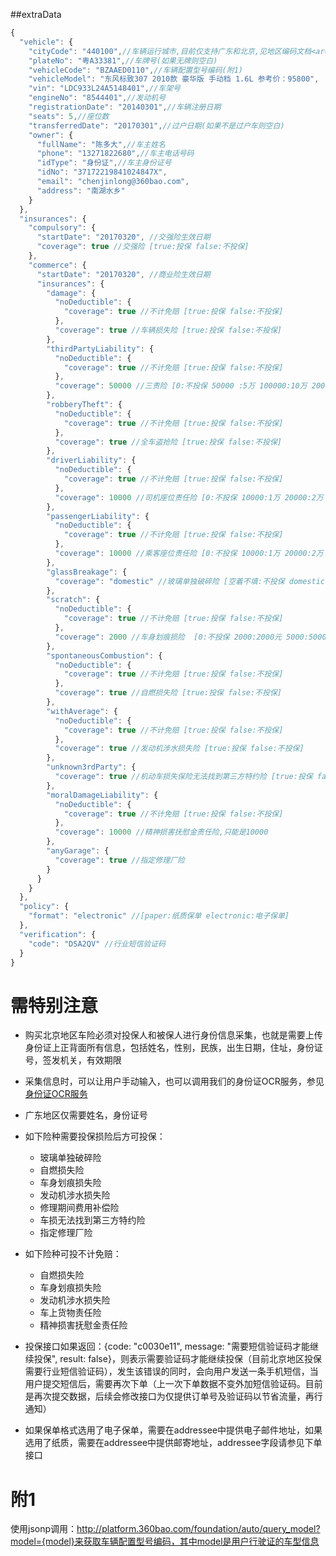##extraData

```javascript
{
  "vehicle": {
    "cityCode": "440100",//车辆运行城市,目前仅支持广东和北京,见地区编码文档<areaCode.md>
    "plateNo": "粤A33381",//车牌号(如果无牌则空白)
    "vehicleCode": "BZAAED0110",//车辆配置型号编码(附1)
    "vehicleModel": "东风标致307 2010款 豪华版 手动档 1.6L 参考价：95800",
    "vin": "LDC933L24A5148401",//车架号
    "engineNo": "8544401",//发动机号
    "registrationDate": "20140301",//车辆注册日期
    "seats": 5,//座位数
    "transferredDate": "20170301",//过户日期(如果不是过户车则空白)
    "owner": {
      "fullName": "陈多大",//车主姓名
      "phone": "13271822680",//车主电话号码
      "idType": "身份证",//车主身份证号
      "idNo": "37172219841024847X",
      "email": "chenjinlong@360bao.com",
      "address": "南湖水乡"
    }
  },
  "insurances": {
    "compulsory": {
      "startDate": "20170320", //交强险生效日期
      "coverage": true //交强险 [true:投保 false:不投保]
    },
    "commerce": {
      "startDate": "20170320", //商业险生效日期
      "insurances": {
        "damage": {
          "noDeductible": {
            "coverage": true //不计免赔 [true:投保 false:不投保]
          },
          "coverage": true //车辆损失险 [true:投保 false:不投保]
        },
        "thirdPartyLiability": {
          "noDeductible": {
            "coverage": true //不计免赔 [true:投保 false:不投保]
          },
          "coverage": 50000 //三责险 [0:不投保 50000 :5万 100000:10万 200000:20万 300000:30万 500000:50万 1000000:100万 2000000:200万 3000000:300万]
        },
        "robberyTheft": {
          "noDeductible": {
            "coverage": true //不计免赔 [true:投保 false:不投保]
          },
          "coverage": true //全车盗抢险 [true:投保 false:不投保]
        },
        "driverLiability": {
          "noDeductible": {
            "coverage": true //不计免赔 [true:投保 false:不投保]
          },
          "coverage": 10000 //司机座位责任险 [0:不投保 10000:1万 20000:2万 30000:3万 40000:4万 50000:5万 100000:10万 200000:20万 300000:30万 500000:50万 1000000:100万]
        },
        "passengerLiability": {
          "noDeductible": {
            "coverage": true //不计免赔 [true:投保 false:不投保]
          },
          "coverage": 10000 //乘客座位责任险 [0:不投保 10000:1万 20000:2万 30000:3万 40000:4万 50000:5万 100000:10万 200000:20万 300000:30万 500000:50万 1000000:100万]
        },
        "glassBreakage": {
          "coverage": "domestic" //玻璃单独破碎险 [空着不填:不投保 domestic:国产 imported:进口]
        },
        "scratch": {
          "noDeductible": {
            "coverage": true //不计免赔 [true:投保 false:不投保]
          },
          "coverage": 2000 //车身划痕损险  [0:不投保 2000:2000元 5000:5000元 10000:10000元]
        },
        "spontaneousCombustion": {
          "noDeductible": {
            "coverage": true //不计免赔 [true:投保 false:不投保]
          },
          "coverage": true //自燃损失险 [true:投保 false:不投保]
        },
        "withAverage": {
          "noDeductible": {
            "coverage": true //不计免赔 [true:投保 false:不投保]
          },
          "coverage": true //发动机涉水损失险 [true:投保 false:不投保]
        },
        "unknown3rdParty": {
          "coverage": true //机动车损失保险无法找到第三方特约险 [true:投保 false:不投保]
        },
        "moralDamageLiability": {
          "noDeductible": {
            "coverage": true //不计免赔 [true:投保 false:不投保]
          },
          "coverage": 10000 //精神损害抚慰金责任险,只能是10000
        },
        "anyGarage": {
          "coverage": true //指定修理厂险
        }
      }
    }
  },
  "policy": {
    "format": "electronic" //[paper:纸质保单 electronic:电子保单] 
  },
  "verification": {
    "code": "DSA2QV" //行业短信验证码
  }
}
```
#  需特别注意

* 购买北京地区车险必须对投保人和被保人进行身份信息采集，也就是需要上传身份证上正背面所有信息，包括姓名，性别，民族，出生日期，住址，身份证号，签发机关，有效期限

* 采集信息时，可以让用户手动输入，也可以调用我们的身份证OCR服务，参见 [身份证OCR服务](<../../公共服务/身份证OCR服务.md>)

* 广东地区仅需要姓名，身份证号

* 如下险种需要投保损险后方可投保：
    - 玻璃单独破碎险
    - 自燃损失险
    - 车身划痕损失险
    - 发动机涉水损失险
    - 修理期间费用补偿险
    - 车损无法找到第三方特约险
    - 指定修理厂险
    
* 如下险种可投不计免赔：
    - 自燃损失险
    - 车身划痕损失险
    - 发动机涉水损失险
    - 车上货物责任险
    - 精神损害抚慰金责任险

* 投保接口如果返回：{code: "c0030e11", message: "需要短信验证码才能继续投保", result: false}，则表示需要验证码才能继续投保（目前北京地区投保需要行业短信验证码），发生该错误的同时，会向用户发送一条手机短信，当用户提交短信后，需要再次下单（上一次下单数据不变外加短信验证码。目前是再次提交数据，后续会修改接口为仅提供订单号及验证码以节省流量，再行通知）

* 如果保单格式选用了电子保单，需要在addressee中提供电子邮件地址，如果选用了纸质，需要在addressee中提供邮寄地址，addressee字段请参见下单接口

# 附1

使用jsonp调用：http://platform.360bao.com/foundation/auto/query_model?model={model}来获取车辆配置型号编码，其中model是用户行驶证的车型信息
